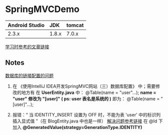 # SpringMVCDemo

 Android Studio  |   JDK   |   tomcat   
:----------------|:--------|:----------
      2.3.x      |  1.8.x  |    7.0.x


[学习时参考的文章链接](https://my.oschina.net/gaussik/blog?sort=time&temp=1512221097893)

## Notes

[数据库的链接配置的问题](http://blog.csdn.net/qac_boy/article/details/75529153)



1. 在 《使用IntelliJ IDEA开发SpringMVC网站（三）数据库配置》 中；需要修改的地方有
在 **UserEntity.java** 中：
@Table(name = "user"...);
**name = "user" 修改为 "[user]" ( ps: user 表名是系统的 )**
即为： @Table(name = "[user]"...);

2. 报错：“ 当 IDENTITY_INSERT 设置为 OFF 时，不能为表 'user' 中的标识列插入显式值 ”（在 BlogEntity.java 中也是一样）
[解决问题参考链接](http://blog.csdn.net/itmyhome1990/article/details/7460378)
在 @Id 下
加入 **@GeneratedValue(strategy=GenerationType.IDENTITY)**
